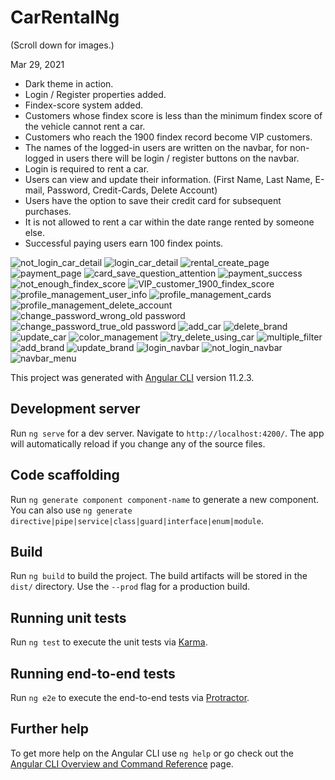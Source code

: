 # CarRentalNg  

(Scroll down for images.)

Mar 29, 2021  
  
- Dark theme in action.  
- Login / Register properties added.  
- Findex-score system added.  
- Customers whose findex score is less than the minimum findex score of the vehicle cannot rent a car.  
- Customers who reach the 1900 findex record become VIP customers.  
- The names of the logged-in users are written on the navbar, for non-logged in users there will be login / register buttons on the navbar.  
- Login is required to rent a car.  
- Users can view and update their information. (First Name, Last Name, E-mail, Password, Credit-Cards, Delete Account)  
- Users have the option to save their credit card for subsequent purchases.  
- It is not allowed to rent a car within the date range rented by someone else.  
- Successful paying users earn 100 findex points.  

![](ImagesForReadme/not_login_car_detail.png "not_login_car_detail")
![](ImagesForReadme/login_car_detail.png "login_car_detail")
![](ImagesForReadme/rental_create_page.png "rental_create_page")
![](ImagesForReadme/payment_page.png "payment_page")
![](ImagesForReadme/card_save_question_attention.png "card_save_question_attention")
![](ImagesForReadme/payment_success.png "payment_success")
![](ImagesForReadme/not_enough_findex_score.png "not_enough_findex_score")
![](ImagesForReadme/VIP_customer_1900_findex_score.png "VIP_customer_1900_findex_score")
![](ImagesForReadme/profile_management_user_info.png "profile_management_user_info")
![](ImagesForReadme/profile_management_cards.png "profile_management_cards")
![](ImagesForReadme/profile_management_delete_account.png "profile_management_delete_account")
![](ImagesForReadme/change_password_wrong_old%20password.png "change_password_wrong_old password")
![](ImagesForReadme/change_password_true_old%20password.png "change_password_true_old password")
![](ImagesForReadme/add_car.png "add_car")
![](ImagesForReadme/delete_brand.png "delete_brand")
![](ImagesForReadme/update_car.png "update_car")
![](ImagesForReadme/color_management.png "color_management")
![](ImagesForReadme/try_delete_using_car.png "try_delete_using_car")
![](ImagesForReadme/multiple_filter.png "multiple_filter")
![](ImagesForReadme/add_brand.png "add_brand")
![](ImagesForReadme/update_brand.png "update_brand")
![](ImagesForReadme/login_navbar.png "login_navbar")
![](ImagesForReadme/not_login_navbar.png "not_login_navbar")
![](ImagesForReadme/navbar_menu.png "navbar_menu")

This project was generated with [Angular CLI](https://github.com/angular/angular-cli) version 11.2.3.

## Development server

Run `ng serve` for a dev server. Navigate to `http://localhost:4200/`. The app will automatically reload if you change any of the source files.

## Code scaffolding

Run `ng generate component component-name` to generate a new component. You can also use `ng generate directive|pipe|service|class|guard|interface|enum|module`.

## Build

Run `ng build` to build the project. The build artifacts will be stored in the `dist/` directory. Use the `--prod` flag for a production build.

## Running unit tests

Run `ng test` to execute the unit tests via [Karma](https://karma-runner.github.io).

## Running end-to-end tests

Run `ng e2e` to execute the end-to-end tests via [Protractor](http://www.protractortest.org/).

## Further help

To get more help on the Angular CLI use `ng help` or go check out the [Angular CLI Overview and Command Reference](https://angular.io/cli) page. 
